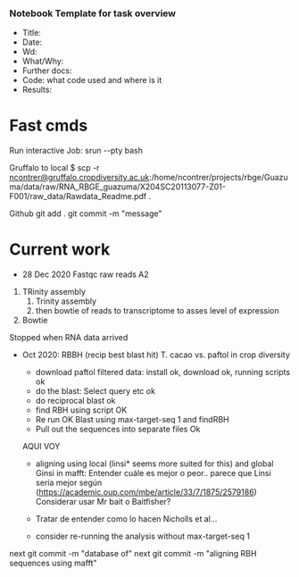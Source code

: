 ### Notebook Template for task overview

- Title:
- Date:
- Wd:
- What/Why:
- Further docs:
- Code: what code used and where is it
- Results:  

# Fast cmds

Run interactive Job:
 srun --pty bash

Gruffalo to local
 $ scp -r ncontrer@gruffalo.cropdiversity.ac.uk:/home/ncontrer/projects/rbge/Guazuma/data/raw/RNA_RBGE_guazuma/X204SC20113077-Z01-F001/raw_data/Rawdata_Readme.pdf .

 Github
 git add .
 git commit -m "message"


# Current work
- 28 Dec 2020
Fastqc raw reads A2
1. TRinity assembly
	1. Trinity assembly
	2. then bowtie of reads to transcriptome to asses level of expression
2. Bowtie






Stopped when RNA data arrived
- Oct 2020: RBBH (recip best blast hit) T. cacao vs. paftol in crop diversity
	- download paftol filtered data: install ok, download ok, running scripts ok
	- do the blast: Select query etc ok
	- do reciprocal blast ok
	- find RBH using script OK
	- Re run OK Blast using max-target-seq 1 and findRBH
	- Pull out the sequences into separate files Ok

	AQUI VOY
	
	- aligning using local (linsi* seems more suited for this) and global Ginsi in mafft: Entender cuále es mejor o peor.. parece que Linsi sería mejor según (https://academic.oup.com/mbe/article/33/7/1875/2579186) Considerar usar Mr bait o Baitfisher?

	- Tratar de entender como lo hacen Nicholls et al...

	- consider re-running the analysis without max-target-seq 1


next git commit -m "database of"
next git commit -m "aligning RBH sequences using mafft"
